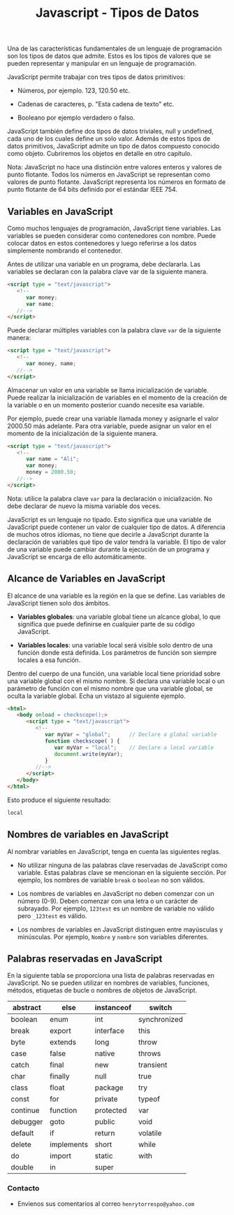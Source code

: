 ﻿---
title: Javascript - Tipos de Datos
description: Variables globales y locales, nombre de variables, palabras reservadas 
categories: Blog
comments: true
---

Una de las características fundamentales de un lenguaje de programación son los tipos de datos que admite. Estos es los tipos de valores que se pueden representar y manipular en un lenguaje de programación.

JavaScript permite trabajar con tres tipos de datos primitivos:

- Números, por ejemplo. 123, 120.50 etc.

- Cadenas de caracteres, p. "Esta cadena de texto" etc.

- Booleano por ejemplo verdadero o falso.

JavaScript también define dos tipos de datos triviales, null y undefined, cada uno de los cuales define un solo valor. Además de estos tipos de datos primitivos, JavaScript admite un tipo de datos compuesto conocido como objeto. Cubriremos los objetos en detalle en otro capítulo.

Nota: JavaScript no hace una distinción entre valores enteros y valores de punto flotante. Todos los números en JavaScript se representan como valores de punto flotante. JavaScript representa los números en formato de punto flotante de 64 bits definido por el estándar IEEE 754.

## Variables en JavaScript

Como muchos lenguajes de programación, JavaScript tiene variables. Las variables se pueden considerar como contenedores con nombre. Puede colocar datos en estos contenedores y luego referirse a los datos simplemente nombrando el contenedor.

Antes de utilizar una variable en un programa, debe declararla. Las variables se declaran con la palabra clave var de la siguiente manera.

```html
<script type = "text/javascript">
   <!--
      var money;
      var name;
   //-->
</script>
```

Puede declarar múltiples variables con la palabra clave `var` de la siguiente manera:

```html
<script type = "text/javascript">
   <!--
      var money, name;
   //-->
</script>
```

Almacenar un valor en una variable se llama inicialización de variable. Puede realizar la inicialización de variables en el momento de la creación de la variable o en un momento posterior cuando necesite esa variable.

Por ejemplo, puede crear una variable llamada money y asignarle el valor 2000.50 más adelante. Para otra variable, puede asignar un valor en el momento de la inicialización de la siguiente manera.

```html
<script type = "text/javascript">
   <!--
      var name = "Ali";
      var money;
      money = 2000.50;
   //-->
</script>
```

Nota: utilice la palabra clave `var` para la declaración o inicialización. No debe declarar de nuevo la misma variable dos veces.

JavaScript es un lenguaje no tipado. Esto significa que una variable de JavaScript puede contener un valor de cualquier tipo de datos. A diferencia de muchos otros idiomas, no tiene que decirle a JavaScript durante la declaración de variables qué tipo de valor tendrá la variable. El tipo de valor de una variable puede cambiar durante la ejecución de un programa y JavaScript se encarga de ello automáticamente.

## Alcance de Variables en JavaScript 

El alcance de una variable es la región en la que se define. Las variables de JavaScript tienen solo dos ámbitos.

- **Variables globales**: una variable global tiene un alcance global, lo que significa que puede definirse en cualquier parte de su código JavaScript.

- **Variables locales**: una variable local será visible solo dentro de una función donde está definida. Los parámetros de función son siempre locales a esa función.

Dentro del cuerpo de una función, una variable local tiene prioridad sobre una variable global con el mismo nombre. Si declara una variable local o un parámetro de función con el mismo nombre que una variable global, se oculta la variable global. Echa un vistazo al siguiente ejemplo.

```html
<html>
   <body onload = checkscope();>   
      <script type = "text/javascript">
         <!--
            var myVar = "global";      // Declare a global variable
            function checkscope( ) {
               var myVar = "local";    // Declare a local variable
               document.write(myVar);
            }
         //-->
      </script>     
   </body>
</html>
```

Esto produce el siguiente resultado:

```html
local
```

## Nombres de variables en JavaScript

Al nombrar variables en JavaScript, tenga en cuenta las siguientes reglas.

- No utilizar ninguna de las palabras clave reservadas de JavaScript como variable. Estas palabras clave se mencionan en la siguiente sección. Por ejemplo, los nombres de variable `break` o `boolean` no son válidos.

- Los nombres de variables en JavaScript no deben comenzar con un número (0-9). Deben comenzar con una letra o un carácter de subrayado. Por ejemplo, `123test` es un nombre de variable no válido pero `_123test` es válido.

- Los nombres de variables en JavaScript distinguen entre mayúsculas y minúsculas. Por ejemplo, `Nombre` y `nombre` son  variables diferentes.

## Palabras reservadas en JavaScript

En la siguiente tabla se proporciona una lista de palabras reservadas en JavaScript. No se pueden utilizar en nombres de variables, funciones, métodos, etiquetas de bucle o nombres de objetos de JavaScript.

| abstract | else | instanceof | switch |  
|---------|--------|----------|--------|
| boolean| enum | int | synchronized |   
| break | export  | interface  | this  |   
| byte  |  extends | long  | throw  |   
| case | false  | native | throws  |   
| catch  | final  | new  | transient  |   
| char  | finally  | null  | true  |   
| class | float  | package  |  try |   
| const  | for  | private  | typeof  |   
| continue  | function  | protected  | var  |   
| debugger  | goto  | public  | void  |   
| default  | if  | return  | volatile  |   
| delete  | implements  | short  | while  |   
| do  | import  | static  | with  |   
| double  | in  | super  |   |   

### Contacto

- Envienos sus comentarios al correo `henrytorrespo@yahoo.com`
